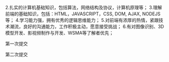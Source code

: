 2.扎实的计算机基础知识，包括算法，网络结构及协议，计算机原理等；
3.理解前端的基础知识，包括：HTML，JAVASCRIPT，CSS, DOM, AJAX, NODEJS等；
4.学习能力强，拥有优秀的逻辑思维能力；
5.对前端有浓厚的热情，紧跟技术潮流，良好的沟通能力，工作积极主动，愿意接受挑战；
6.有对图像识别、3D模型开发、影视频制作与开发、WSMA等了解者优先；

第一次提交

第二次提交